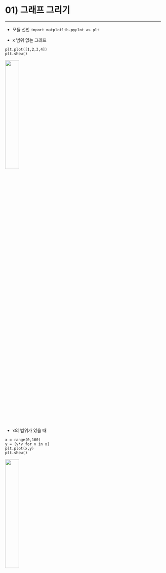 01\) 그래프 그리기
=
***
- 모듈 선언
    ```import matplotlib.pyplot as plt```

- x 범위 없는 그래프

```
plt.plot([1,2,3,4])
plt.show()
```

<img src="https://wikidocs.net/images/page/4760/r15.01.png" width="30%">

- x의 범위가 있을 때
```
x = range(0,100)
y = [v*v for v in x]
plt.plot(x,y)
plt.show()
```
<img src="https://wikidocs.net/images/page/4760/r15.03.png" width="30%">
